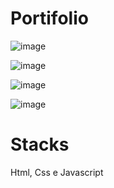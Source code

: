 # Portifolio

![image](https://user-images.githubusercontent.com/94013558/206813259-7165118c-8180-4990-a573-5e90f43f1498.png)

![image](https://user-images.githubusercontent.com/94013558/206813645-f1938d32-1eca-48cd-92dd-fdfef680c34c.png)

![image](https://user-images.githubusercontent.com/94013558/206813673-d8a596c7-07b2-41ea-9f79-4f64482eb965.png)

![image](https://user-images.githubusercontent.com/94013558/206813715-d323dd84-debd-4e7c-abd5-0c8b61ab8279.png)

# Stacks

Html, Css e Javascript


